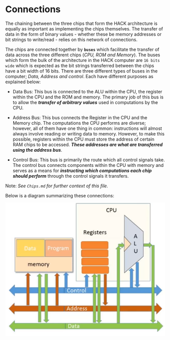 # Connections

The chaining between the three chips that form the HACK architecture is equally as important as implementing the chips themselves. The transfer of data in the form of binary values - whether these be memory addresses or bit strings to write/read - relies on this network of connections.

The chips are connected together by **`buses`** which facilitate the transfer of data across the three different chips (_CPU, ROM and Memory_). The buses which form the bulk of the architecture in the HACK computer are `16 bits wide` which is expected as the bit strings transferred between the chips have a bit width of 16 bits. There are three different types of buses in the computer; _Data, Address and control_. Each have different purposes as explained below:

- Data Bus: This bus is connected to the ALU within the CPU, the register within the CPU and the ROM and memory. The primary job of this bus is to allow the _**transfer of arbitrary values**_ used in computations by the CPU.

- Address Bus: This bus connects the Register in the CPU and the Memory chip. The computations the CPU performs are diverse; however, all of them have one thing in common: instructions will almost always involve reading or writing data to memory. However, to make this possible, registers within the CPU must store the address of certain RAM chips to be accessed. _**These addresses are what are transferred using the address bus**_.

- Control Bus: This bus is primarily the route which all control signals take. The control bus connects components within the CPU with memory and serves as a means for _**instructing which computations each chip should perform**_ through the control signals it transfers.

Note: _See `Chips.md` for further context of this file._

Below is a diagram summarizing these connections:

![Bus Connections](Connections.png)